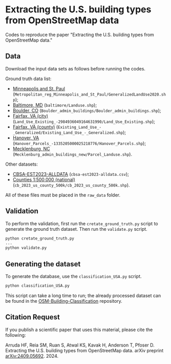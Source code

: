 # Extracting the U.S. building types from OpenStreetMap data

Codes to reproduce the paper "Extracting the U.S. building types from OpenStreetMap data."

## Data

Download the input data sets as follows before running the codes. 

Ground truth data list:

- [Minneapolis and St. Paul](https://gisdata.mn.gov/dataset/us-mn-state-metc-plan-generl-lnduse2020) (```Metropolitan_reg_Minneapolis_and_St_Paul/GeneralizedLandUse2020.shp```);
- [Baltimore, MD](https://opendata.baltimorecountymd.gov/datasets/e45bd5ad0de14bf988f825dd7a4431af_0/explore?location=39.452147%2C-76.611050%2C10.00) (```baltimore/Landuse.shp```);
- [Boulder, CO](https://osf.io/3j46v/) (```Boulder_admin_buildings/Boulder_admin_buildings.shp```);
- [Fairfax, VA (city)](https://data-cityoffairfax.opendata.arcgis.com/) (```Land_Use_Existing_-2984936049164631990/Land_Use_Existing.shp```);
- [Fairfax, VA (county)](https://www.fairfaxcounty.gov/maps/open-geospatial-data) (```Existing_Land_Use_-_Generalized/Existing_Land_Use_-_Generalized.shp```);
- [Hanover, VA](https://parcelmap.hanovercounty.gov/#) (```Hanover_Parcels_-1335205000025218776/Hanover_Parcels.shp```);
- [Mecklenburg, NC](https://maps.mecknc.gov/openmapping/data.html) (```Mecklenburg_admin_buildings_new/Parcel_Landuse.shp```).

Other datasets:

- [CBSA-EST2023-ALLDATA](https://www.census.gov/data/tables/time-series/demo/popest/2020s-total-metro-and-micro-statistical-areas.html) (```cbsa-est2023-alldata.csv```);
- [Counties 1:500,000 (national)](https://www.census.gov/geographies/mapping-files/time-series/geo/cartographic-boundary.2023.html#list-tab-1883739534) (```cb_2023_us_county_500k/cb_2023_us_county_500k.shp```).

All of these files must be placed in the ```raw_data``` folder.


## Validation

To perform the validation, first run the ```cretate_ground_truth.py``` script to generate the ground truth dataset. Then run the ```validate.py``` script. 

```bash
python cretate_ground_truth.py
...
python validate.py
```

## Generating the dataset 
To generate the database, use the ``classification_USA.py`` script.

```bash
python classification_USA.py
```

This script can take a long time to run; the already processed dataset can be found in the [OSM-Building-Classification](https://osf.io/utgae/) repository. 

## Citation Request

If you publish a scientific paper that uses this material, please cite the following:

Arruda HF, Reia SM, Ruan S,  Atwal KS, Kavak H, Anderson T, Pfoser D. Extracting the U.S. building types from OpenStreetMap data. arXiv preprint [arXiv:2409.05692](https://arxiv.org/pdf/2409.05692). 2024.

